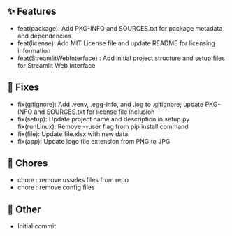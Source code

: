 ## ✨ Features

- feat(package): Add PKG-INFO and SOURCES.txt for package metadata and dependencies
- feat(license): Add MIT License file and update README for licensing information
- feat(StreamlitWebInterface) : Add initial project structure and setup files for  Streamlit Web Interface

## 🐛 Fixes

- fix(gitignore): Add .venv, .egg-info, and .log to .gitignore; update PKG-INFO and SOURCES.txt for license file inclusion
- fix(setup): Update project name and description in setup.py fix(runLinux): Remove --user flag from pip install command
- fix(file): Update file.xlsx with new data
- fix(app): Update logo file extension from PNG to JPG

## 🧹 Chores

- chore : remove usseles files from repo
- chore : remove config files

## 🔧 Other

- Initial commit

